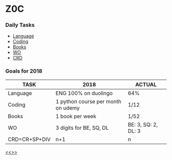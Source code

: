 
Z0C
======

### Daily Tasks

* [Language](https://github.com/ttltrk/ELSE/blob/master/LAN/ENG/LAN.MD)
* [Coding](https://github.com/ttltrk/PRG/blob/master/CODING.MD)
* [Books](https://github.com/ttltrk/BKS/blob/master/README.MD) 
* [WO](https://github.com/ttltrk/ELSE/blob/master/PWR/PWR.MD) 
* [CRD](https://github.com/ttltrk/ELSE/blob/master/CRD/DIV/CRD.MD)

### Goals for 2018

|TASK|2018|ACTUAL|
|---|----|----|
|Language|ENG 100% on duolingo|64%|
|Coding|1 python course per month on udemy|1/12|
|Books|1 book per week|1/52|
|WO|3 digits for BE, SQ, DL|BE: 3, SQ: 2, DL: 3|
|CRD=CR+SP+DIV|n+1|n|

[<<>>](http://ttltrk.net/)
